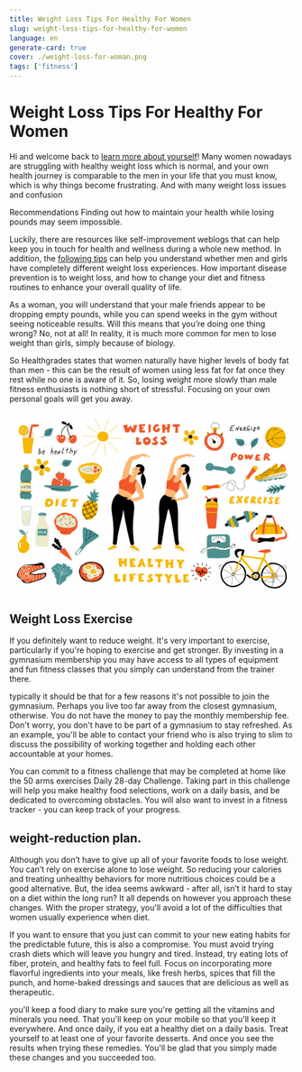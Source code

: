 ```yaml
---
title: Weight Loss Tips For Healthy For Women
slug: weight-loss-tips-for-healthy-for-women
language: en
generate-card: true
cover: ./weight-loss-for-woman.png
tags: ['fitness']
---
```


# Weight Loss Tips For Healthy For Women

Hi and welcome back to [learn more about yourself](https://learnmoreaboutyourself.com/)! Many women nowadays are struggling with healthy weight loss which is normal, and your own health journey is comparable to the men in your life that you must know, which is why things become frustrating. And with many weight loss issues and confusion

Recommendations Finding out how to maintain your health while losing pounds may seem impossible.

Luckily, there are resources like self-improvement weblogs that can help keep you in touch for health and wellness during a whole new method. In addition, the [following tips](https://www.healthline.com/nutrition/weight-loss-for-women) can help you understand whether men and girls have completely different weight loss experiences. How important disease prevention is to weight loss, and how to change your diet and fitness routines to enhance your overall quality of life.

As a woman, you will understand that your male friends appear to be dropping empty pounds, while you can spend weeks in the gym without seeing noticeable results. Will this means that you’re doing one thing wrong? No, not at all! In reality, it is much more common for men to lose weight than girls, simply because of biology.

So Healthgrades states that women naturally have higher levels of body fat than men - this can be the result of women using less fat for fat once they rest while no one is aware of it. So, losing weight more slowly than male fitness enthusiasts is nothing short of stressful. Focusing on your own personal goals will get you away.

![](./weight-loss-for-woman.png)

## Weight Loss Exercise

If you definitely want to reduce weight. It's very important to exercise, particularly if you're hoping to exercise and get stronger. By investing in a gymnasium membership you may have access to all types of equipment and fun fitness classes that you simply can understand from the trainer there.

typically it should be that for a few reasons it's not possible to join the gymnasium. Perhaps you live too far away from the closest gymnasium, otherwise. You do not have the money to pay the monthly membership fee. Don't worry, you don't have to be part of a gymnasium to stay refreshed. As an example, you'll be able to contact your friend who is also trying to slim to discuss the possibility of working together and holding each other accountable at your homes.

You can commit to a fitness challenge that may be completed at home like the 50 arms exercises Daily 28-day Challenge. Taking part in this challenge will help you make healthy food selections, work on a daily basis, and be dedicated to overcoming obstacles. You will also want to invest in a fitness tracker - you can keep track of your progress.

## weight-reduction plan.

Although you don’t have to give up all of your favorite foods to lose weight. You can’t rely on exercise alone to lose weight. So reducing your calories and treating unhealthy behaviors for more nutritious choices could be a good alternative. But, the idea seems awkward - after all, isn’t it hard to stay on a diet within the long run? It all depends on however you approach these changes. With the proper strategy, you'll avoid a lot of the difficulties that women usually experience when diet.

If you want to ensure that you just can commit to your new eating habits for the predictable future, this is also a compromise. You must avoid trying crash diets which will leave you hungry and tired. Instead, try eating lots of fiber, protein, and healthy fats to feel full. Focus on incorporating more flavorful ingredients into your meals, like fresh herbs, spices that fill the punch, and home-baked dressings and sauces that are delicious as well as therapeutic.

you'll keep a food diary to make sure you're getting all the vitamins and minerals you need. That you'll keep on your mobile so that you'll keep it everywhere. And once daily, if you eat a healthy diet on a daily basis. Treat yourself to at least one of your favorite desserts. And once you see the results when trying these remedies. You'll be glad that you simply made these changes and you succeeded too.
